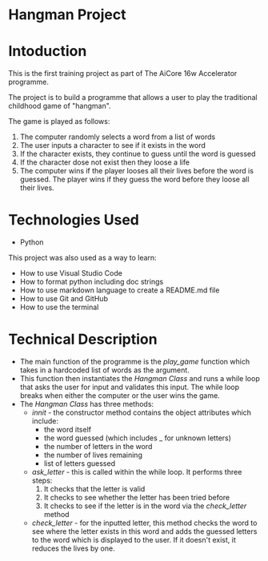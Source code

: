 # Hangman Project

# Intoduction

This is the first training project as part of The AiCore 16w Accelerator programme. 

The project is to build a programme that allows a user to play the traditional childhood game of "hangman".

The game is played as follows:

1) The computer randomly selects a word from a list of words
2) The user inputs a character to see if it exists in the word
3) If the character exists, they continue to guess until the word is guessed
4) If the character dose not exist then they loose a life
5) The computer wins if the player looses all their lives before the word is guessed. The player wins if they guess the word before they loose all their lives.

# Technologies Used
- Python

This project was also used as a way to learn:
- How to use Visual Studio Code
- How to format python including doc strings
- How to use markdown language to create a README.md file
- How to use Git and GitHub
- How to use the terminal

# Technical Description
- The main function of the programme is the *play_game* function which takes in a hardcoded list of words as the argument.
- This function then instantiates the *Hangman Class* and runs a while loop that asks the user for input and validates this input. The while loop breaks when either the computer or the user wins the game.
- The *Hangman Class* has three methods:
    - *innit* - the constructor method contains the object attributes which include:
        - the word itself
        - the word guessed (which includes _ for unknown letters)
        - the number of letters in the word
        - the number of lives remaining
        - list of letters guessed
    - *ask_letter* - this is called within the while loop. It performs three steps:
        1. It checks that the letter is valid
        2. It checks to see whether the letter has been tried before
        3. It checks to see if the letter is in the word via the *check_letter* method
    - *check_letter* - for the inputted letter, this method checks the word to see where the letter exists in this word and adds the guessed letters to the word which is displayed to the user. If it doesn't exist, it reduces the lives by one.




